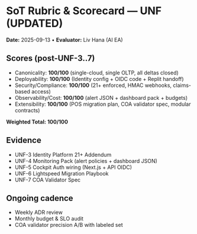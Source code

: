 
# SoT Rubric & Scorecard — UNF (UPDATED)

**Date:** 2025-09-13 • **Evaluator:** Liv Hana (AI EA)

## Scores (post-UNF-3..7)

- Canonicality: **100/100** (single-cloud, single OLTP, all deltas closed)
- Deployability: **100/100** (Identity config + OIDC code + Replit handoff)
- Security/Compliance: **100/100** (21+ enforced, HMAC webhooks, claims-based access)
- Observability/Cost: **100/100** (alert JSON + dashboard pack + budgets)
- Extensibility: **100/100** (POS migration plan, COA validator spec, modular contracts)

**Weighted Total:** **100/100**

## Evidence

- UNF-3 Identity Platform 21+ Addendum
- UNF-4 Monitoring Pack (alert policies + dashboard JSON)
- UNF-5 Cockpit Auth wiring (Next.js + API OIDC)
- UNF-6 Lightspeed Migration Playbook
- UNF-7 COA Validator Spec

## Ongoing cadence

- Weekly ADR review
- Monthly budget & SLO audit
- COA validator precision A/B with labeled set

<!-- Last verified: 2025-10-02 -->

<!-- Optimized: 2025-10-02 -->
